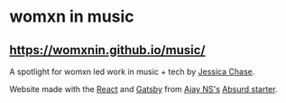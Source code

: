 # womxn in music
## https://womxnin.github.io/music/

A spotlight for womxn led work in music + tech by [Jessica Chase](www.jesschase.com). 


Website made with the [React](https://reactjs.org/) and [Gatsby](https://www.gatsbyjs.org/) from [Ajay NS's](https://github.com/ajayns) [Absurd starter](https://github.com/ajayns/gatsby-absurd).


